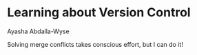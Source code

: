 # Learning about Version Control
Ayasha Abdalla-Wyse

Solving merge conflicts takes conscious effort, but I can do it!
